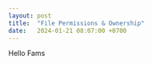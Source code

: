 ```yaml
---
layout: post
title:  "File Permissions & Ownership"
date:   2024-01-21 08:07:00 +0700
---
```


Hello Fams